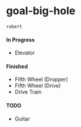 # goal-big-hole 
`robert`
<br>
#### In Progress
- Elevator

#### Finished
- Fifth Wheel (Dropper)
- Fifth Wheel (Drive)
- Drive Train

#### TODO
- Guitar
